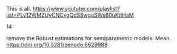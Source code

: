 This is all. https://www.youtube.com/playlist?list=PLv12WMZUyCNCxgQdS8wguSWs60uKttHaM  

14

remove the Robust estimations for semiparametric models: Mean. https://doi.org/10.5281/zenodo.6629988
